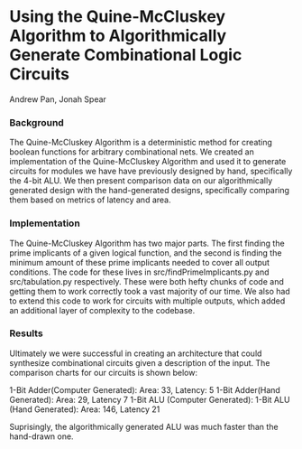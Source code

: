 # Using the Quine-McCluskey Algorithm to Algorithmically Generate Combinational Logic Circuits
Andrew Pan, Jonah Spear

### Background
The Quine-McCluskey Algorithm is a deterministic method for creating boolean functions for arbitrary combinational nets. We created an implementation of the Quine-McCluskey Algorithm and used it to generate circuits for modules we have have previously designed by hand, specifically the 4-bit ALU. We then present comparison data on our algorithmically generated design with the hand-generated designs, specifically comparing them based on metrics of latency and area. 

### Implementation
The Quine-McCluskey Algorithm has two major parts. The first finding the prime implicants of a given logical function, and the second is finding the minimum amount of these prime implicants needed to cover all output conditions. The code for these lives in src/findPrimeImplicants.py and src/tabulation.py respectively. These were both hefty chunks of code and getting them to work correctly took a vast majority of our time. We also had to extend this code to work for circuits with multiple outputs, which added an additional layer of complexity to the codebase.

### Results
Ultimately we were successful in creating an architecture that could synthesize combinational circuits given a description of the input. The comparison charts for our circuits is shown below:

1-Bit Adder(Computer Generated): Area: 33, Latency: 5
1-Bit Adder(Hand Generated): Area: 29, Latency 7
1-Bit ALU (Computer Generated): 
1-Bit ALU (Hand Generated): Area: 146, Latency 21

Suprisingly, the algorithmically generated ALU was much faster than the hand-drawn one. 
